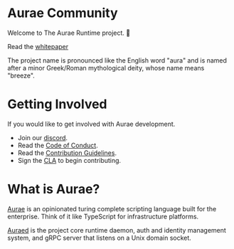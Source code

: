 # Aurae Community

Welcome to The Aurae Runtime project. 🎉

Read the [whitepaper](https://docs.google.com/document/d/1dA591eipsgWeAlaSwbYNQtAQaES243IIqXPAfKhJSjU/edit#heading=h.vknhjb3d4yfc)

The project name is pronounced like the English word "aura" and is named after a minor Greek/Roman mythological deity, whose name means "breeze".
    
# Getting Involved

If you would like to get involved with Aurae development. 

 - Join our [discord](https://discord.gg/aTe2Rjg5rq).
 - Read the [Code of Conduct](https://github.com/aurae-runtime/community/blob/main/CODE_OF_CONDUCT.md).
 - Read the [Contribution Guidelines](https://github.com/aurae-runtime/community/blob/main/CONTRIBUTING.md).
 - Sign the [CLA](https://cla.aurae.io/) to begin contributing.

# What is Aurae? 

[Aurae](https://github.com/aurae-runtime/aurae) is an opinionated turing complete scripting language built for the enterprise. Think of it like TypeScript for infrastructure platforms.

[Auraed](https://github.com/aurae-runtime/auraed) is the project core runtime daemon, auth and identity management system, and gRPC server that listens on a Unix domain socket.

